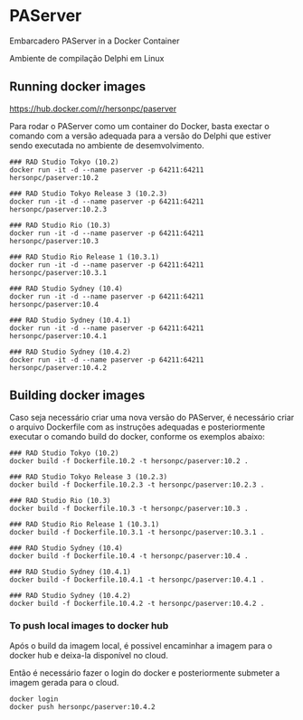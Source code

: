 # PAServer

Embarcadero PAServer in a Docker Container

Ambiente de compilação Delphi em Linux

## Running docker images
https://hub.docker.com/r/hersonpc/paserver

Para rodar o PAServer como um container do Docker, basta exectar o comando com a versão adequada para a versão do Delphi que estiver sendo executada no ambiente de desemvolvimento.

```{bash}
### RAD Studio Tokyo (10.2)
docker run -it -d --name paserver -p 64211:64211 hersonpc/paserver:10.2

### RAD Studio Tokyo Release 3 (10.2.3)
docker run -it -d --name paserver -p 64211:64211 hersonpc/paserver:10.2.3

### RAD Studio Rio (10.3)
docker run -it -d --name paserver -p 64211:64211 hersonpc/paserver:10.3

### RAD Studio Rio Release 1 (10.3.1)
docker run -it -d --name paserver -p 64211:64211 hersonpc/paserver:10.3.1

### RAD Studio Sydney (10.4)
docker run -it -d --name paserver -p 64211:64211 hersonpc/paserver:10.4

### RAD Studio Sydney (10.4.1)
docker run -it -d --name paserver -p 64211:64211 hersonpc/paserver:10.4.1

### RAD Studio Sydney (10.4.2)
docker run -it -d --name paserver -p 64211:64211 hersonpc/paserver:10.4.2
```

## Building docker images

Caso seja necessário criar uma nova versão do PAServer, é necessário criar o arquivo Dockerfile com as instruções adequadas e posteriormente executar o comando build do docker, conforme os exemplos abaixo:

```{bash}
### RAD Studio Tokyo (10.2)
docker build -f Dockerfile.10.2 -t hersonpc/paserver:10.2 .

### RAD Studio Tokyo Release 3 (10.2.3)
docker build -f Dockerfile.10.2.3 -t hersonpc/paserver:10.2.3 .

### RAD Studio Rio (10.3)
docker build -f Dockerfile.10.3 -t hersonpc/paserver:10.3 .

### RAD Studio Rio Release 1 (10.3.1)
docker build -f Dockerfile.10.3.1 -t hersonpc/paserver:10.3.1 .

### RAD Studio Sydney (10.4)
docker build -f Dockerfile.10.4 -t hersonpc/paserver:10.4 .

### RAD Studio Sydney (10.4.1)
docker build -f Dockerfile.10.4.1 -t hersonpc/paserver:10.4.1 .

### RAD Studio Sydney (10.4.2)
docker build -f Dockerfile.10.4.2 -t hersonpc/paserver:10.4.2 .
```


### To push local images to docker hub

Após o build da imagem local, é possivel encaminhar a imagem para o docker hub e deixa-la disponível no cloud.

Então é necessário fazer o login do docker e posteriormente submeter a imagem gerada para o cloud.

```
docker login
docker push hersonpc/paserver:10.4.2
```